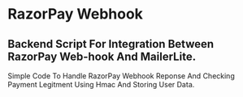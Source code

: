 # RazorPay Webhook 

## Backend Script For Integration Between RazorPay Web-hook And MailerLite.

Simple Code To Handle RazorPay Webhook Reponse And Checking Payment Legitment Using Hmac And Storing User Data.


